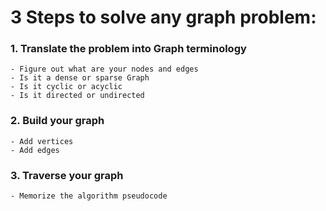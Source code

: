 # 3 Steps to solve any graph problem:

### 1.  Translate the problem into Graph terminology
    - Figure out what are your nodes and edges
    - Is it a dense or sparse Graph
    - Is it cyclic or acyclic
    - Is it directed or undirected

### 2.  Build your graph
    - Add vertices
    - Add edges

### 3. Traverse your graph
    - Memorize the algorithm pseudocode